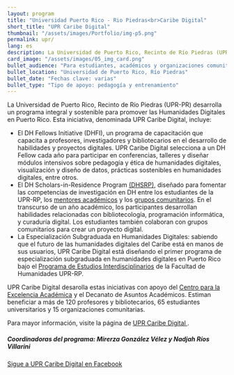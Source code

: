 ```yaml
---
layout: program
title: "Universidad Puerto Rico - Rio Piedras<br>Caribe Digital"
short_title: "UPR Caribe Digital"
thumbnail: "/assets/images/Portfolio/img-p5.png"
permalink: upr/
lang: es
description: La Universidad de Puerto Rico, Recinto de Río Piedras (UPR-PR) ofrece una serie de iniciativas integrales y sostenibles para promover las Humanidades Digitales en Puerto Rico.
card_image: "/assets/images/05_img_card.png"
bullet_audience: "Para estudiantes, académicos y organizaciones comunitarias"
bullet_location: "Universidad de Puerto Rico, Río Piedras"
bullet_date: "Fechas clave: varias"
bullet_type: "Tipo de apoyo: pedagogía y entrenamiento"
---
```


<div class="portfolio-details">
   <p>La Universidad de Puerto Rico, Recinto de Río Piedras (UPR-PR) desarrolla un programa integral y sostenible para promover las Humanidades Digitales en Puerto Rico. Esta iniciativa, denominada UPR Caribe Digital, incluye:</p>
<ul>
  <li>El DH Fellows Initiative (DHFI), un programa de capacitación que capacita a profesores, investigadores y bibliotecarios en el desarrollo de habilidades y proyectos digitales. UPR Caribe Digital selecciona a un DH Fellow cada año para participar en conferencias, talleres y diseñar módulos intensivos sobre pedagogía y ética de humanidades digitales, visualización y diseño de datos, prácticas sostenibles en humanidades digitales, entre otros.</li>
  <li>El DH Scholars-in-Residence Program <a href="https://www.uprcaribedigital.org/dh-scholars" target="_blank">(DHSRP)</a>, diseñado para fomentar las competencias de investigación en DH entre los estudiantes de la UPR-RP, los <a href="https://www.uprcaribedigital.org/mentores" target="_blank">mentores académicos</a> y los <a href="https://www.uprcaribedigital.org/comunitario" target="_blank">grupos comunitarios</a>. En el transcurso de un año académico, los participantes desarrollan habilidades relacionadas con bibliotecología, programación informática, y curaduría digital. Los estudiantes también colaboran con grupos comunitarios para crear un proyecto digital.</li>
  <li>La Especialización Subgraduada en Humanidades Digitales: sabiendo que el futuro de las humanidades digitales del Caribe está en manos de sus usuarios, UPR Caribe Digital está diseñando el primer programa de especialización subgraduada en humanidades digitales en Puerto Rico bajo el <a href="http://humanidades.uprrp.edu/prei/" target="_blank">Programa de Estudios Interdisciplinarios</a> de la Facultad de Humanidades UPR-RP.</li>
</ul>
<p>UPR Caribe Digital desarolla estas iniciativas con apoyo del <a href="https://cea.uprrp.edu/" target="_blank">Centro para la Excelencia Académica</a> y el Decanato de Asuntos Académicos. Estiman beneficiar a más de 120 profesores y bibliotecarios, 65 estudiantes universitarios y 15 organizaciones comunitarias.</p>
<p>Para mayor información, visite la página de <a href="https://www.uprcaribedigital.org/" target="_blank">UPR Caribe Digital </a>.</p>
   <div><h5>Coordinadoras del programa:</strong> Mirerza González Vélez y Nadjah Ríos Villarini</h5></div>
<div class="project-demo-btn">
    <a class="btn project-btn" href="https://www.facebook.com/UPRCaribeDigital/">Sigue a UPR Caribe Digital en Facebook</a>
</div>
</div>
